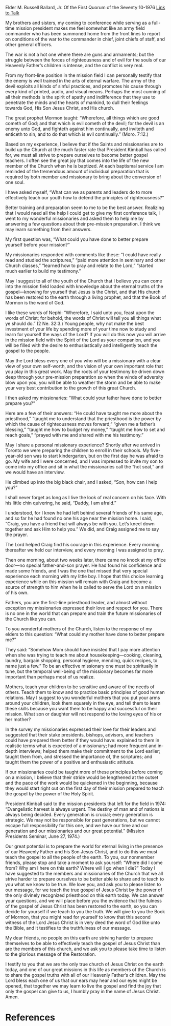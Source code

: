 Elder M. Russell Ballard, Jr.
Of the First Quorum of the Seventy
10-1976
[Link to Talk](https://www.churchofjesuschrist.org/study/general-conference/1976/10/the-making-of-a-missionary?lang=eng)

My brothers and sisters, my coming to conference while serving as a full-time mission president makes me feel somewhat like an army field commander who has been summoned home from the front lines to report on conditions of the war to the commander in chief, joint chiefs of staff, and other general officers.

The war is not a hot one where there are guns and armaments; but the struggle between the forces of righteousness and of evil for the souls of our Heavenly Father’s children is intense, and the conflict is very real.

From my front-line position in the mission field I can personally testify that the enemy is well trained in the arts of eternal warfare. The army of the devil exploits all kinds of sinful practices, and promotes his cause through every kind of printed, audio, and visual means. Perhaps the most cunning of all their methods is the spirit of apathy and indifference that they use to penetrate the minds and the hearts of mankind, to dull their feelings towards God, His Son Jesus Christ, and His church.

The great prophet Mormon taught: “Wherefore, all things which are good cometh of God; and that which is evil cometh of the devil; for the devil is an enemy unto God, and fighteth against him continually, and inviteth and enticeth to sin, and to do that which is evil continually.” (Moro. 7:12.)

Based on my experience, I believe that if the Saints and missionaries are to build up the Church at the much faster rate that President Kimball has called for, we must all strive to prepare ourselves to become better gospel teachers. I often see the great joy that comes into the life of the new member of the Church when he is baptized. At each baptismal service I am reminded of the tremendous amount of individual preparation that is required by both member and missionary to bring about the conversion of one soul.

I have asked myself, “What can we as parents and leaders do to more effectively teach our youth how to defend the principles of righteousness?”

Better training and preparation seem to me to be the best answer. Realizing that I would need all the help I could get to give my first conference talk, I went to my wonderful missionaries and asked them to help me by answering a few questions about their pre-mission preparation. I think we may learn something from their answers.

My first question was, “What could you have done to better prepare yourself before your mission?”

My missionaries responded with comments like these: “I could have really read and studied the scriptures,” “paid more attention in seminary and other Church classes,” “learned how to pray and relate to the Lord,” “started much earlier to build my testimony.”

May I suggest to all of the youth of the Church that I believe you can come into the mission field loaded with knowledge about the eternal truths of the gospel—knowing for yourself that Jesus is the Christ, and that His church has been restored to the earth through a living prophet, and that the Book of Mormon is the word of God.

I like these words of Nephi: “Wherefore, I said unto you, feast upon the words of Christ; for behold, the words of Christ will tell you all things what ye should do.” (2 Ne. 32:3.) Young people, why not make the best investment of your life by spending more of your time now to study and learn for yourself the ways of the Lord? If you will do this now you will arrive in the mission field with the Spirit of the Lord as your companion, and you will be filled with the desire to enthusiastically and intelligently teach the gospel to the people.

May the Lord bless every one of you who will be a missionary with a clear view of your own self-worth, and the vision of your own important role that you play in this great work. May the roots of your testimony be driven down deep through your pre-mission preparation so when the winds of adversity blow upon you, you will be able to weather the storm and be able to make your very best contribution to the growth of this great Church.

I then asked my missionaries: “What could your father have done to better prepare you?”

Here are a few of their answers: “He could have taught me more about the priesthood,” “taught me to understand that the priesthood is the power by which the cause of righteousness moves forward,” “given me a father’s blessing,” “taught me how to budget my money,” “taught me how to set and reach goals,” “prayed with me and shared with me his testimony.”

May I share a personal missionary experience? Shortly after we arrived in Toronto we were preparing the children to enroll in their schools. My five-year-old son was to start kindergarten, but on the first day he was afraid to go. My wife and I were concerned, and I was impressed to invite my son to come into my office and sit in what the missionaries call the “hot seat,” and we would have an interview.

He climbed up into the big black chair, and I asked, “Son, how can I help you?”

I shall never forget as long as I live the look of real concern on his face. With his little chin quivering, he said, “Daddy, I am afraid.”

I understood, for I knew he had left behind several friends of his same age, and so far he had found no one his age near the mission home. I said, “Craig, you have a friend that will always be with you. Let’s kneel down together and ask Him to help you.” We did, and Craig assigned me to say the prayer.

The Lord helped Craig find his courage in this experience. Every morning thereafter we held our interview, and every morning I was assigned to pray.

Then one morning, about two weeks later, there came no knock at my office door—no special father-and-son prayer. He had found his confidence and made some friends, and I was the one that missed that very special experience each morning with my little boy. I hope that this choice learning experience while on this mission will remain with Craig and become a source of strength to him when he is called to serve the Lord on a mission of his own.

Fathers, you are the first-line priesthood leader, and almost without exception my missionaries expressed their love and respect for you. There is no one in the world that can prepare and train the future missionaries of the Church like you can.

To you wonderful mothers of the Church, listen to the response of my elders to this question: “What could my mother have done to better prepare me?”

They said: “Somehow Mom should have insisted that I pay more attention when she was trying to teach me about housekeeping—cooking, cleaning, laundry, bargain shopping, personal hygiene, mending, quick recipes, to name just a few.” To be an effective missionary one must be spiritually in tune, but the temporal well-being of the missionary becomes far more important than perhaps most of us realize.

Mothers, teach your children to be sensitive and aware of the needs of others. Teach them to know and to practice basic principles of good human relations. May I suggest to you wonderful mothers that you put your arms around your children, look them squarely in the eye, and tell them to learn these skills because you want them to be happy and successful on their mission. What son or daughter will not respond to the loving eyes of his or her mother?

In the survey my missionaries expressed their love for their leaders and suggested that their stake presidents, bishops, advisors, and teachers could have prepared them better if they would have: explained to them in realistic terms what is expected of a missionary; had more frequent and in-depth interviews; helped them make their commitment to the Lord earlier; taught them from, and stressed the importance of, the scriptures; and taught them the power of a positive and enthusiastic attitude.

If our missionaries could be taught more of these principles before coming on a mission, I believe that their stride would be lengthened at the outset and the pace of the work would be quickened in the beginning, because they would start right out on the first day of their mission prepared to teach the gospel by the power of the Holy Spirit.

President Kimball said to the mission presidents that left for the field in 1974: “Evangelistic harvest is always urgent. The destiny of man and of nations is always being decided. Every generation is crucial; every generation is strategic. We may not be responsible for past generations, but we cannot escape full responsibility for this one, and we have our time and our generation and our missionaries and our great potential.” (Mission Presidents Seminar, June 27, 1974.)

Our great potential is to prepare the world for eternal living in the presence of our Heavenly Father and his Son Jesus Christ, and to do this we must teach the gospel to all the people of the earth. To you, our nonmember friends, please stop and take a moment to ask yourself: “Where did I come from? Why am I here on this earth? Where will I go when I die?” Today I have suggested to the members and missionaries of the Church that we all strive harder to prepare ourselves to be better able to share and to teach to you what we know to be true. We love you, and ask you to please listen to our message, for we teach the true gospel of Jesus Christ by the power of the only divinely recognized priesthood on this earth today. We can answer your questions, and we will place before you the evidence that the fulness of the gospel of Jesus Christ has been restored to the earth, so you can decide for yourself if we teach to you the truth. We will give to you the Book of Mormon, that you might read for yourself to know that this second witness of the Lord Jesus Christ is in very deed the word of God like unto the Bible, and it testifies to the truthfulness of our message.

My dear friends, no people on this earth are striving harder to prepare themselves to be able to effectively teach the gospel of Jesus Christ than are the members of this church, and we ask you to please take time to listen to the glorious message of the Restoration.

I testify to you that we are the only true church of Jesus Christ on the earth today, and one of our great missions in this life as members of the Church is to share the gospel truths with all of our Heavenly Father’s children. May the Lord bless each one of us that our ears may hear and our eyes might be opened, that together we may learn to live the gospel and find the joy that only the gospel can give to us, I humbly pray in the name of Jesus Christ. Amen.

# References
